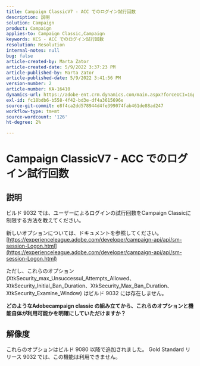 ```yaml
---
title: Campaign ClassicV7 - ACC でのログイン試行回数
description: 説明
solution: Campaign
product: Campaign
applies-to: Campaign Classic,Campaign
keywords: KCS - ACC でのログイン試行回数
resolution: Resolution
internal-notes: null
bug: false
article-created-by: Marta Zator
article-created-date: 5/9/2022 3:37:23 PM
article-published-by: Marta Zator
article-published-date: 5/9/2022 3:41:56 PM
version-number: 2
article-number: KA-16410
dynamics-url: https://adobe-ent.crm.dynamics.com/main.aspx?forceUCI=1&pagetype=entityrecord&etn=knowledgearticle&id=d43c87e8-adcf-ec11-a7b5-0022480a8e40
exl-id: fc18bdb6-b558-4f42-bd3e-df4a3615696e
source-git-commit: e8f4ca2dd578944d4fe399074fab461de88ad247
workflow-type: tm+mt
source-wordcount: '126'
ht-degree: 2%

---
```


# Campaign ClassicV7 - ACC でのログイン試行回数

## 説明


ビルド 9032 では、ユーザーによるログインの試行回数をCampaign Classicに制限する方法を教えてください。

新しいオプションについては、ドキュメントを参照してください。
[https://experienceleague.adobe.com/developer/campaign-api/api/sm-session-Logon.html](https://experienceleague.adobe.com/developer/campaign-api/api/sm-session-Logon.html)

ただし、これらのオプション (XtkSecurity_max_Unsuccessul_Attempts_Allowed、XtkSecurity_Initial_Ban_Duration、XtkSecurity_Max_Ban_Duration、XtkSecurity_Examine_Window) はビルド 9032 には存在しません。

<b>どのようなAdobecampaign classic の組み立てから、これらのオプションと機能自体が利用可能かを明確にしていただけますか？</b>


## 解像度


これらのオプションはビルド 9080 以降で追加されました。 Gold Standard リリース 9032 では、この機能は利用できません。

